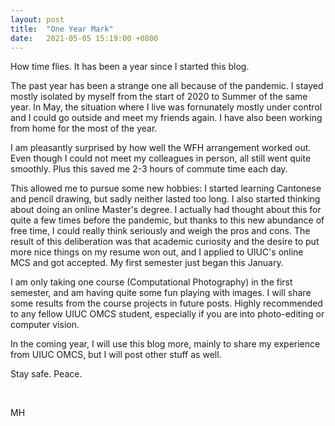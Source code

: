 ```yaml
---
layout: post
title:  "One Year Mark"
date:   2021-05-05 15:19:00 +0800
---
```


How time flies. It has been a year since I started this blog.

The past year has been a strange one all because of the pandemic.
I stayed mostly isolated by myself from the start of 2020 to Summer of the same
year.
In May, the situation where I live was fornunately mostly under control and I
could go outside and meet my friends again.
I have also been working from home for the most of the year.

I am pleasantly surprised by how well the WFH arrangement worked out.
Even though I could not meet my colleagues in person, all still went quite
smoothly.
Plus this saved me 2-3 hours of commute time each day.

This allowed me to pursue some new hobbies: I started learning Cantonese and
pencil drawing, but sadly neither lasted too long.
I also started thinking about doing an online Master's degree.
I actually had thought about this for quite a few times before the pandemic,
but thanks to this new abundance of free time, I could really think seriously
and weigh the pros and cons.
The result of this deliberation was that academic curiosity and the desire to
put more nice things on my resume won out, and I applied to UIUC's online MCS
and got accepted.
My first semester just began this January.

I am only taking one course (Computational Photography) in the first semester,
and am having quite some fun playing with images.
I will share some results from the course projects in future posts.
Highly recommended to any fellow UIUC OMCS student, especially if you are into
photo-editing or computer vision.

In the coming year, I will use this blog more, mainly to share my experience
from UIUC OMCS, but I will post other stuff as well.

Stay safe. Peace.

&nbsp;

MH
